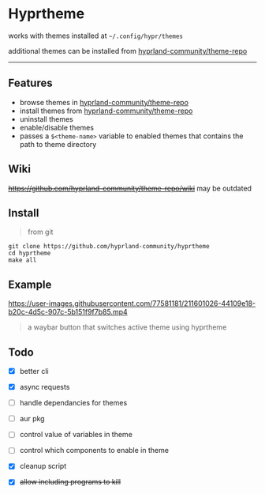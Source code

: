 # Hyprtheme

works with themes installed at `~/.config/hypr/themes`

additional themes can be installed from [hyprland-community/theme-repo](https://github.com/hyprland-community/theme-repo)

<hr>

## Features

- browse themes in [hyprland-community/theme-repo](https://github.com/hyprland-community/theme-repo)
- install themes from [hyprland-community/theme-repo](https://github.com/hyprland-community/theme-repo)
- uninstall themes
- enable/disable themes
- passes a `$<theme-name>` variable to enabled themes that contains the path to theme directory


## Wiki
~~https://github.com/hyprland-community/theme-repo/wiki~~ may be outdated

## Install

> from git
```
git clone https://github.com/hyprland-community/hyprtheme
cd hyprtheme
make all
```

## Example

https://user-images.githubusercontent.com/77581181/211601026-44109e18-b20c-4d5c-907c-5b151f9f7b85.mp4

> a waybar button that switches active theme using hyprtheme


## Todo

- [x] better cli
- [x] async requests
- [ ] handle dependancies for themes
- [ ] aur pkg
- [ ] control value of variables in theme
- [ ] control which components to enable in theme
- [x] cleanup script
- [x] ~~allow including programs to kill~~

